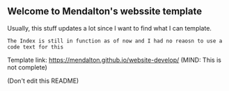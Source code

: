 ## Welcome to Mendalton's webssite template

Usually, this stuff updates a lot since I want to find what I can template.

```
The Index is still in function as of now and I had no reaosn to use a code text for this
```

Template link: https://mendalton.github.io/website-develop/ (MIND: This is not complete)

(Don't edit this README)
